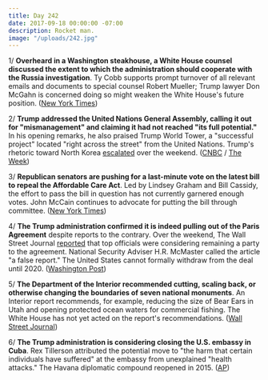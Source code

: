 ```yaml
---
title: Day 242
date: 2017-09-18 00:00:00 -07:00
description: Rocket man.
image: "/uploads/242.jpg"
---
```


1/ **Overheard in a Washington steakhouse, a White House counsel discussed the extent to which the administration should cooperate with the Russia investigation**. Ty Cobb supports prompt turnover of all relevant emails and documents to special counsel Robert Mueller; Trump lawyer Don McGahn is concerned doing so might weaken the White House's future position. ([New York Times](https://www.nytimes.com/2017/09/17/us/politics/trump-lawyers-white-house-russia-mcgahn-ty-cobb.html))

2/ **Trump addressed the United Nations General Assembly, calling it out for "mismanagement" and claiming it had not reached "its full potential."** In his opening remarks, he also praised Trump World Tower, a "successful project" located "right across the street" from the United Nations. Trump's rhetoric toward North Korea [escalated](https://www.washingtonpost.com/politics/us-warns-that-time-is-running-out-for-peaceful-solution-with-north-korea/2017/09/17/101dcdea-9bd6-11e7-8ea1-ed975285475e_story.html?utm_term=.ffaec16b211d) over the weekend. ([CNBC](https://www.cnbc.com/2017/09/18/trump-opens-week-at-un-by-calling-out-mismanagement-underperformance.html) / [The Week](http://theweek.com/speedreads/725254/trump-makes-un-debut-shout-successful-property-right-across-street))

3/ **Republican senators are pushing for a last-minute vote on the latest bill to repeal the Affordable Care Act**. Led by Lindsey Graham and Bill Cassidy, the effort to pass the bill in question has not currently garnered enough votes. John McCain continues to advocate for putting the bill through committee. ([New York Times](https://www.nytimes.com/2017/09/18/us/politics/obamacare-repeal-vote.html))

4/ **The Trump administration confirmed it is indeed pulling out of the Paris Agreement** despite reports to the contrary. Over the weekend, The Wall Street Journal [reported](https://www.wsj.com/articles/trump-administration-wont-withdraw-from-paris-climate-deal-1505593922) that top officials were considering remaining a party to the agreement. National Security Adviser H.R. McMaster called the article "a false report." The United States cannot formally withdraw from the deal until 2020. ([Washington Post](https://www.washingtonpost.com/news/post-politics/wp/2017/09/17/mcmaster-says-no-redo-on-paris-climate-deal-decision-suggests-bannon-tried-to-manipulate-trump/))

5/ **The Department of the Interior recommended cutting, scaling back, or otherwise changing the boundaries of seven national monuments**. An Interior report recommends, for example, reducing the size of Bear Ears in Utah and opening protected ocean waters for commercial fishing. The White House has not yet acted on the report's recommendations. ([Wall Street Journal](https://www.wsj.com/articles/interior-report-recommends-cuts-or-changes-to-7-national-land-monuments-1505695948))

6/ **The Trump administration is considering closing the U.S. embassy in Cuba**. Rex Tillerson attributed the potential move to "the harm that certain individuals have suffered" at the embassy from unexplained "health attacks." The Havana diplomatic compound reopened in 2015. ([AP](https://apnews.com/98aaf30d47b8463688eb6974be2c3e76/Top-US-diplomat-says-closing-Embassy-in-Cuba-))